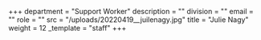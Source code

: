 +++
department = "Support Worker"
description = ""
division = ""
email = ""
role = ""
src = "/uploads/20220419__juilenagy.jpg"
title = "Julie Nagy"
weight = 12
_template = "staff"
+++

